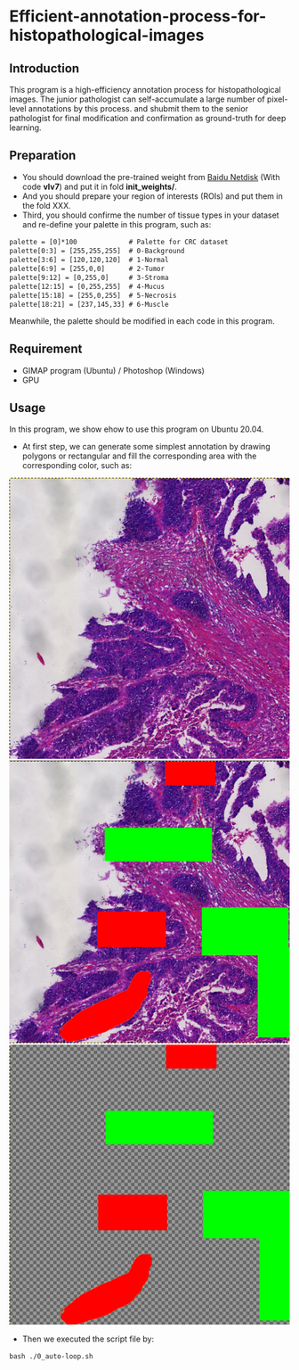 # Efficient-annotation-process-for-histopathological-images

## Introduction
This program is a high-efficiency annotation process for histopathological images. The junior pathologist can self-accumulate a large number of pixel-level annotations by this process. and shubmit them to the senior pathologist for final modification and confirmation as ground-truth for deep learning.

## Preparation

- You should download the pre-trained weight from [Baidu Netdisk](https://pan.baidu.com/s/1ZSjyrHIxSLqLt002XvI7gw?pwd=vlv7) (With code **vlv7**) and put it in fold **init_weights/**.
- And you should prepare your region of interests (ROIs) and put them in the fold XXX.
- Third, you should confirme the number of tissue types in your dataset and re-define your palette in this program, such as:
```
palette = [0]*100             # Palette for CRC dataset
palette[0:3] = [255,255,255]  # 0-Background
palette[3:6] = [120,120,120]  # 1-Normal
palette[6:9] = [255,0,0]      # 2-Tumor
palette[9:12] = [0,255,0]     # 3-Stroma
palette[12:15] = [0,255,255]  # 4-Mucus
palette[15:18] = [255,0,255]  # 5-Necrosis
palette[18:21] = [237,145,33] # 6-Muscle
```
Meanwhile, the palette should be modified in each code in this program.

## Requirement
- GIMAP program (Ubuntu) / Photoshop (Windows)
- GPU

## Usage

In this program, we show ehow to use this program on Ubuntu 20.04.

- At first step, we can generate some simplest annotation by drawing polygons or rectangular and fill the corresponding area with the corresponding color, such as:

![outline](figures/11.png)![outline](figures/22.png)![outline](figures/33.png)

- Then we executed the script file by:
```
bash ./0_auto-loop.sh
```

